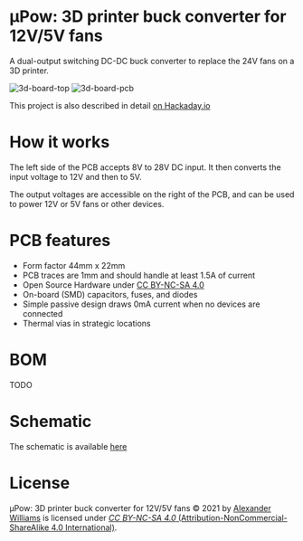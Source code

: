 # μPow: 3D printer buck converter for 12V/5V fans

A dual-output switching DC-DC buck converter to replace the 24V fans on a 3D printer.

![3d-board-top](https://user-images.githubusercontent.com/153401/128290882-a67b1865-129f-48a1-b85f-4ca187384cda.png)
![3d-board-pcb](https://user-images.githubusercontent.com/153401/128291809-89f22b01-c862-4819-b162-b3a2a67d089a.png)

This project is also described in detail [on Hackaday.io](https://hackaday.io/project/179566-pow-3d-printer-buck-converter-for-12v5v-fans)

# How it works

The left side of the PCB accepts 8V to 28V DC input. It then converts the input voltage to 12V and then to 5V.

The output voltages are accessible on the right of the PCB, and can be used to power 12V or 5V fans or other devices.

# PCB features

  * Form factor 44mm x 22mm
  * PCB traces are 1mm and should handle at least 1.5A of current
  * Open Source Hardware under [CC BY-NC-SA 4.0](#License)
  * On-board (SMD) capacitors, fuses, and diodes
  * Simple passive design draws 0mA current when no devices are connected
  * Thermal vias in strategic locations

# BOM

TODO

# Schematic

The schematic is available [here](schematic-v1.pdf)

# License

μPow: 3D printer buck converter for 12V/5V fans © 2021 by [Alexander Williams](https://a1w.ca/) is licensed under [_CC BY-NC-SA 4.0_ (Attribution-NonCommercial-ShareAlike 4.0 International)](https://creativecommons.org/licenses/by-nc-sa/4.0/).

